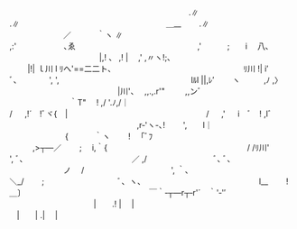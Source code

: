 ㅤㅤㅤㅤㅤㅤㅤㅤㅤㅤㅤ　　　　　　　　　　　 　 .∥ 
ㅤㅤㅤㅤㅤㅤㅤㅤㅤㅤㅤ　　　　　　　　　　　 　 .∥ 
　 　 ㅤㅤㅤㅤㅤㅤㅤㅤㅤㅤㅤ　 　 　　　＿__　　 .∥ 
　　　　ㅤ　ㅤㅤㅤㅤㅤㅤㅤㅤㅤㅤ　 ／　　　 ｀ヽ ∥ 
ㅤㅤㅤㅤㅤㅤㅤㅤㅤㅤㅤ　　　　　 ,:'　　　　　　､ゑ 
ㅤㅤㅤㅤㅤㅤㅤ　ㅤ　ㅤㅤㅤ　　　,'　　 　;　　i　 八､ 
ㅤㅤㅤ　ㅤㅤㅤㅤㅤㅤㅤㅤ　　　　|,! 、 ,! | 　,' ,〃ヽ!;､ 　　 
ㅤㅤㅤ　　ㅤㅤㅤㅤㅤㅤㅤㅤ 　 　|!| ｌ川 l ﾘへ'==二二ト､ 　 
　　ㅤㅤㅤㅤㅤㅤ　ㅤ　ㅤㅤㅤㅤ　ﾘ川 !| i′　 ﾞ､　　　　', ', 　 
　ㅤㅤㅤㅤㅤㅤㅤㅤㅤㅤ　ㅤ　　　lﾙl ||,ﾚ′　　 ヽ　　　,ﾉ ,〉　 
　　ㅤㅤㅤㅤㅤㅤ　ㅤㅤㅤㅤㅤ　 　 |川'、　 ,,.,.r'"　 　 ,,ンﾞ 　 
　　　　ㅤㅤㅤㅤㅤㅤ　ㅤㅤㅤㅤㅤ　　　｀T"　 ! ,/ '.ﾉ,/｜　 　 
　　　　　　ㅤㅤㅤㅤㅤㅤㅤㅤㅤㅤㅤ　　 / 　 ,!´　!ﾞヾ{　| 
ㅤㅤㅤㅤ　 　 　 　ㅤㅤㅤ 　ㅤㅤㅤㅤ　/ 　 ,' 　 i　ﾞ　! ,lﾞ 
　　ㅤㅤㅤㅤ　　ㅤㅤㅤㅤㅤㅤㅤ　　,r‐'ヽ-､!　　 ',　　l｜　 
ㅤㅤㅤㅤ　ㅤㅤㅤㅤㅤㅤ　　　ㅤ　 {　　　 ｀ヽ　　 !　 ｢ﾞﾌ 　　 
　 　ㅤㅤㅤㅤ　ㅤㅤㅤㅤㅤㅤㅤ　　,>┬―／　　 ;　 i,｀{ 　　 
ㅤㅤㅤ　ㅤㅤㅤㅤㅤㅤㅤ　ㅤ　　　/ /ﾘ川'　 　 　 　 ', ﾞ､ 
　　ㅤㅤㅤㅤㅤㅤㅤㅤㅤㅤㅤ　 ／ ,/　　　 　 　 　 　 ﾞ､ ﾞ、 　 
ㅤㅤㅤ　ㅤㅤㅤㅤㅤㅤㅤㅤ　 ノ 　/　　　　　　　　　　　', ｀､ 　 
　ㅤㅤㅤㅤㅤㅤㅤㅤㅤㅤㅤ　 ＼_/　　 ;　　　　　　　　　 ﾞ、ヽ、 
　　ㅤㅤㅤㅤㅤㅤㅤㅤㅤㅤㅤ　　l__　　 !　　　　　　　 _＿_〕 
　　　ㅤㅤㅤㅤㅤㅤㅤㅤ　ㅤㅤㅤ　 ￣｀‐┬―r┬‐r'´　｀'‐'′ 
　　 　 　 ㅤㅤㅤㅤㅤㅤㅤㅤ　ㅤㅤㅤ 　　|　　.! |　 | 
　　 　 　 　 　ㅤㅤㅤㅤㅤㅤㅤㅤ　ㅤㅤㅤ|　　| .|　 |
